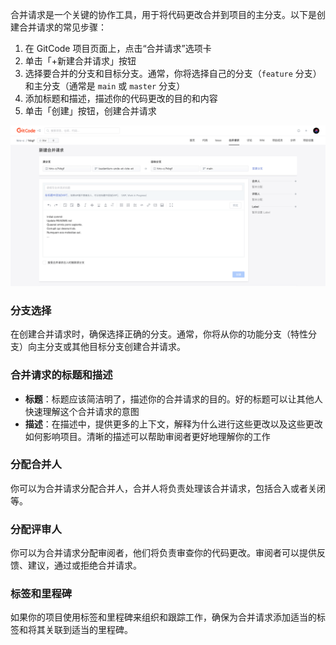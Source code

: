 
合并请求是一个关键的协作工具，用于将代码更改合并到项目的主分支。以下是创建合并请求的常见步骤：

1. 在 GitCode 项目页面上，点击“合并请求”选项卡
2. 单击「+新建合并请求」按钮
3. 选择要合并的分支和目标分支。通常，你将选择自己的分支（`feature` 分支）和主分支（通常是 `main` 或 `master` 分支）
4. 添加标题和描述，描述你的代码更改的目的和内容
5. 单击「创建」按钮，创建合并请求

![新建MR](../images/new-mr.png)

### 分支选择

在创建合并请求时，确保选择正确的分支。通常，你将从你的功能分支（特性分支）向主分支或其他目标分支创建合并请求。

### 合并请求的标题和描述

- **标题**：标题应该简洁明了，描述你的合并请求的目的。好的标题可以让其他人快速理解这个合并请求的意图
- **描述**：在描述中，提供更多的上下文，解释为什么进行这些更改以及这些更改如何影响项目。清晰的描述可以帮助审阅者更好地理解你的工作

### 分配合并人

你可以为合并请求分配合并人，合并人将负责处理该合并请求，包括合入或者关闭等。

### 分配评审人

你可以为合并请求分配审阅者，他们将负责审查你的代码更改。审阅者可以提供反馈、建议，通过或拒绝合并请求。

### 标签和里程碑

如果你的项目使用标签和里程碑来组织和跟踪工作，确保为合并请求添加适当的标签和将其关联到适当的里程碑。